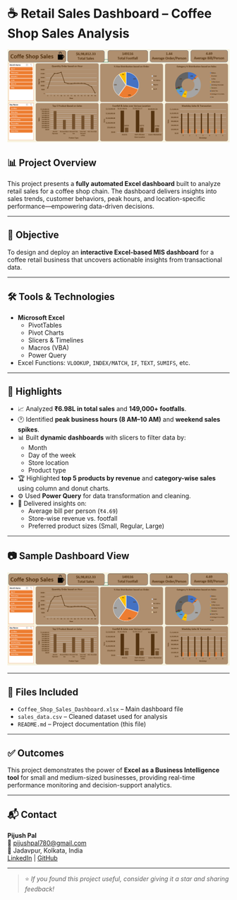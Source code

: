 # ☕ Retail Sales Dashboard – Coffee Shop Sales Analysis

![Dashboard Screenshot](./dashboard.png)

## 📊 Project Overview
This project presents a **fully automated Excel dashboard** built to analyze retail sales for a coffee shop chain. The dashboard delivers insights into sales trends, customer behaviors, peak hours, and location-specific performance—empowering data-driven decisions.

---

## 🎯 Objective
To design and deploy an **interactive Excel-based MIS dashboard** for a coffee retail business that uncovers actionable insights from transactional data.

---

## 🛠️ Tools & Technologies
- **Microsoft Excel**  
  - PivotTables  
  - Pivot Charts  
  - Slicers & Timelines  
  - Macros (VBA)  
  - Power Query  
- Excel Functions: `VLOOKUP`, `INDEX/MATCH`, `IF`, `TEXT`, `SUMIFS`, etc.

---

## 🚀 Highlights
- 📈 Analyzed **₹6.98L in total sales** and **149,000+ footfalls**.
- 🕐 Identified **peak business hours (8 AM–10 AM)** and **weekend sales spikes**.
- 📊 Built **dynamic dashboards** with slicers to filter data by:
  - Month
  - Day of the week
  - Store location
  - Product type
- 🏆 Highlighted **top 5 products by revenue** and **category-wise sales** using column and donut charts.
- ⚙️ Used **Power Query** for data transformation and cleaning.
- 🧠 Delivered insights on:
  - Average bill per person (`₹4.69`)
  - Store-wise revenue vs. footfall
  - Preferred product sizes (Small, Regular, Large)

---

## 📷 Sample Dashboard View

![Coffee Shop Dashboard](./dashboard.png)

---

## 📁 Files Included
- `Coffee_Shop_Sales_Dashboard.xlsx` – Main dashboard file
- `sales_data.csv` – Cleaned dataset used for analysis
- `README.md` – Project documentation (this file)

---

## ✅ Outcomes
This project demonstrates the power of **Excel as a Business Intelligence tool** for small and medium-sized businesses, providing real-time performance monitoring and decision-support analytics.

---

## 📬 Contact
**Pijush Pal**  
📧 pijushpal780@gmail.com  
📍 Jadavpur, Kolkata, India  
[LinkedIn](https://www.linkedin.com/in/pijush-pal-data-science/) | [GitHub](https://github.com/Pijush78)

---

> ⭐ *If you found this project useful, consider giving it a star and sharing feedback!*
